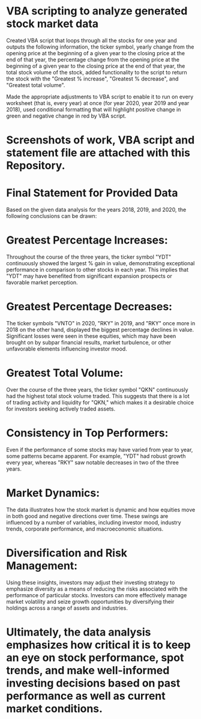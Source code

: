 # VBA scripting to analyze generated stock market data

Created VBA script that loops through all the stocks for one year and outputs the following information,
the ticker symbol,
yearly change from the opening price at the beginning of a given year to the closing price at the end of that year,
the percentage change from the opening price at the beginning of a given year to the closing price at the end of that year,
the total stock volume of the stock,
added functionality to the script to return the stock with the "Greatest % increase", "Greatest % decrease", and "Greatest total volume".

Made the appropriate adjustments to VBA script to enable it to run on every worksheet (that is, every year) at once (for year 2020, year 2019 and year 2018),
used conditional formatting that will highlight positive change in green and negative change in red by VBA script.

# Screenshots of work, VBA script and statement file are attached with this Repository.

# Final Statement for Provided Data
Based on the given data analysis for the years 2018, 2019, and 2020, the following conclusions can be drawn:

# Greatest Percentage Increases:  
Throughout the course of the three years, the ticker symbol "YDT" continuously showed the largest % gain in value, demonstrating exceptional performance in comparison to other stocks in each year. This implies that "YDT" may have benefited from significant expansion prospects or favorable market perception.

# Greatest Percentage Decreases: 
The ticker symbols "VNTO" in 2020, "RKY" in 2019, and "RKY" once more in 2018 on the other hand, displayed the biggest percentage declines in value. Significant losses were seen in these equities, which may have been brought on by subpar financial results, market turbulence, or other unfavorable elements influencing investor mood.

# Greatest Total Volume: 
Over the course of the three years, the ticker symbol "QKN" continuously had the highest total stock volume traded. This suggests that there is a lot of trading activity and liquidity for "QKN," which makes it a desirable choice for investors seeking actively traded assets.

# Consistency in Top Performers:
Even if the performance of some stocks may have varied from year to year, some patterns became apparent. For example, "YDT" had robust growth every year, whereas "RKY" saw notable decreases in two of the three years.

# Market Dynamics:
The data illustrates how the stock market is dynamic and how equities move in both good and negative directions over time. These swings are influenced by a number of variables, including investor mood, industry trends, corporate performance, and macroeconomic situations.

# Diversification and Risk Management:
Using these insights, investors may adjust their investing strategy to emphasize diversity as a means of reducing the risks associated with the performance of particular stocks. Investors can more effectively manage market volatility and seize growth opportunities by diversifying their holdings across a range of assets and industries.

# Ultimately, the data analysis emphasizes how critical it is to keep an eye on stock performance, spot trends, and make well-informed investing decisions based on past performance as well as current market conditions.
